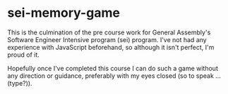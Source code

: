 # sei-memory-game

This is the culmination of the pre course work for General Assembly's Software Engineer Intensive program (sei) program. I've not had any experience with JavaScript beforehand, so although it isn't perfect, I'm proud of it.

Hopefully once I've completed this course I can do such a game without any direction or guidance, preferably with my eyes closed (so to speak ... (type?)).
